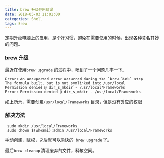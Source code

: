 ```yaml
---
title: brew 升级应用错误
date: 2018-05-03 11:01:00
categories: Shell
tags: Brew
---
```

定期升级电脑上的应用，是个好习惯，避免在需要使用的时候，出现各种莫名其妙的问题。
### brew 升级
最近在使用`brew upgrade` 的过程中，喷到了一个问题几率一下。
``` shell
Error: An unexpected error occurred during the `brew link` step
The formula built, but is not symlinked into /usr/local
Permission denied @ dir_s_mkdir - /usr/local/Frameworks
Error: Permission denied @ dir_s_mkdir - /usr/local/Frameworks
```
如上所示，需要创建`/usr/local/Frameworks` 目录，但是没有对应的权限

### 解决方法
``` Shell
 sudo mkdir /usr/local/Frameworks
 sudo chown $(whoami):admin /usr/local/Frameworks
```
手动创建，赋权，之后就可以愉快的` brew upgrade` 了。


最后`brew cleanup` 清理废弃的文件，释放空间。
